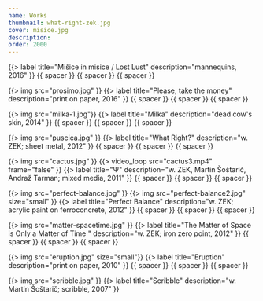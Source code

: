 ```yaml
---
name: Works
thumbnail: what-right-zek.jpg
cover: misice.jpg
description:
order: 2000
---
```


{{> label title="Mišice in misice / Lost Lust" description="mannequins, 2016" }}
{{ spacer }} {{ spacer }} {{ spacer }}

{{> img src="prosimo.jpg" }}
{{> label title="Please, take the money" description="print on paper, 2016" }}
{{ spacer }} {{ spacer }} {{ spacer }}

{{> img src="milka-1.jpg"}}
{{> label title="Milka" description="dead cow's skin, 2014" }}
{{ spacer }} {{ spacer }} {{ spacer }}

{{> img src="puscica.jpg" }}
{{> label title="What Right?" description="w. ZEK; sheet metal, 2012" }}
{{ spacer }} {{ spacer }} {{ spacer }}

{{> img src="cactus.jpg" }}
{{> video_loop src="cactus3.mp4" frame="false" }}
{{> label title="Ψ" description="w. ZEK, Martin Šoštarič, Andraž Tarman; mixed media, 2011" }}
{{ spacer }} {{ spacer }} {{ spacer }}

{{> img src="perfect-balance.jpg" }}
{{> img src="perfect-balance2.jpg" size="small" }}
{{> label title="Perfect Balance" description="w. ZEK; acrylic paint on ferroconcrete, 2012" }}
{{ spacer }} {{ spacer }} {{ spacer }}

{{> img src="matter-spacetime.jpg" }}
{{> label title="The Matter of Space is Only a Matter of Time
" description="w. ZEK; iron zero point, 2012" }}
{{ spacer }} {{ spacer }} {{ spacer }}

{{> img src="eruption.jpg" size="small"}}
{{> label title="Eruption" description="print on paper, 2010" }}
{{ spacer }} {{ spacer }} {{ spacer }}

{{> img src="scribble.jpg" }}
{{> label title="Scribble" description="w. Martin Šoštarič; scribble, 2007" }}



